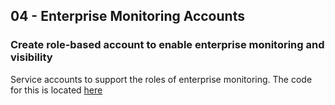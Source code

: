 
 ## 04 - Enterprise Monitoring Accounts

### Create role-based account to enable enterprise monitoring and visibility

Service accounts to support the roles of enterprise monitoring. The code for this is located [here](../../deployment-templates/Terraform/guardrails/1-guardrails/iam.tf)
